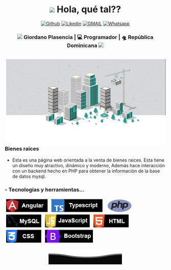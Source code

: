 <div align="center">
   <h1><img src="https://media.giphy.com/media/hvRJCLFzcasrR4ia7z/giphy.gif" width="25px"> Hola, qué tal??</h1>
</div>

<p align='center'>
   <a href="https://github.com/giordanoplas" target="_blank"><img alt="Github" src="https://img.shields.io/badge/GitHub-%2312100E.svg?&style=for-the-badge&logo=Github&logoColor=white" /></a> <a href="https://www.linkedin.com/in/giordano-plasencia-10040820/" target="_blank"><img alt="Likedin" src="https://img.shields.io/badge/Likedin-%2312100E.svg?&style=for-the-badge&logo=likedin&logoColor=white" /></a> <a href="mailto:gfidel05@gmail.com" target="_blank"><img alt="GMAIL" src="https://img.shields.io/badge/gmail-%231DA1F2.svg?&style=for-the-badge&logo=gmail&logoColor=white" /></a> <a href="https://wa.me/18297135750" target="_blank"><img alt="Whatsapp" src="https://img.shields.io/badge/whatsapp-%2729a4.svg?&style=for-the-badge&logo=whatsapp&logoColor=white" /></a>
</p>

<div align="center">
<h3><img src="https://media.giphy.com/media/WUlplcMpOCEmTGBtBW/giphy.gif" width="30"> Giordano Plasencia | 💻 Programador | 🛸  República Dominicana <img src="https://media.giphy.com/media/WUlplcMpOCEmTGBtBW/giphy.gif" width="30"></h3>
</div>
 
 
<br />
<img align="right" height="270px" width="500px" alt="GIF" src="https://raw.githubusercontent.com/giordanoplas/giordanoplas/main/realestate.gif" />
<p align="center">
  <h3>Bienes raices</h3>
</p>

 - Esta es una página web orientada a la venta de bienes raices. Esta tiene un diseño muy atractivo, dinámico y moderno, Además hace interacción con un backend hecho en PHP para obtener la información de la base de datos mysql.

### - Tecnologías y herramientas...

<p>
  <img src="https://raw.githubusercontent.com/giordanoplas/giordanoplas/main/angular.jpg" alt="angular" style="vertical-align:top; margin:4px">
  <img src="https://raw.githubusercontent.com/giordanoplas/giordanoplas/main/typescript.jpg" alt="typescript" style="vertical-align:top; margin:4px">
  <img src="https://raw.githubusercontent.com/giordanoplas/giordanoplas/main/php.jpg" alt="php" style="vertical-align:top; margin:4px">
  <img src="https://raw.githubusercontent.com/giordanoplas/giordanoplas/main/mysql.jpg" alt="mysql" style="vertical-align:top; margin:4px">    
  <img src="https://raw.githubusercontent.com/giordanoplas/giordanoplas/main/javascript.jpg" alt="javascript" style="vertical-align:top; margin:4px">
  <img src="https://raw.githubusercontent.com/giordanoplas/giordanoplas/main/html.jpg" alt="html" style="vertical-align:top; margin:4px">
  <img src="https://raw.githubusercontent.com/giordanoplas/giordanoplas/main/css.jpg" alt="css" style="vertical-align:top; margin:4px">
  <img src="https://raw.githubusercontent.com/giordanoplas/giordanoplas/main/bootstrap.jpg" alt="bootstrap" style="vertical-align:top; margin:4px">
</p>

<p align="center">
   <img src="https://raw.githubusercontent.com/giordanoplas/giordanoplas/cd76570d3152046b5cc74d603d47a5694646a5be/Bottom.svg" alt="Github Stats" />
</p>
